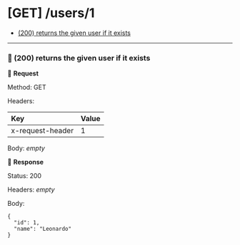 # [GET] /users/1

* [(200) returns the given user if it exists](#585b2045-42a1-47eb-b0a9-e4541c6b2d68)

---

### :chicken: (200) returns the given user if it exists <a name="585b2045-42a1-47eb-b0a9-e4541c6b2d68"></a>

:egg: **Request**

Method: GET

Headers:

| Key | Value |
| :--- | :--- |
| x-request-header | 1 |

Body: _empty_

:hatching_chick: **Response**

Status: 200

Headers: _empty_

Body:

```
{
  "id": 1,
  "name": "Leonardo"
}
```
